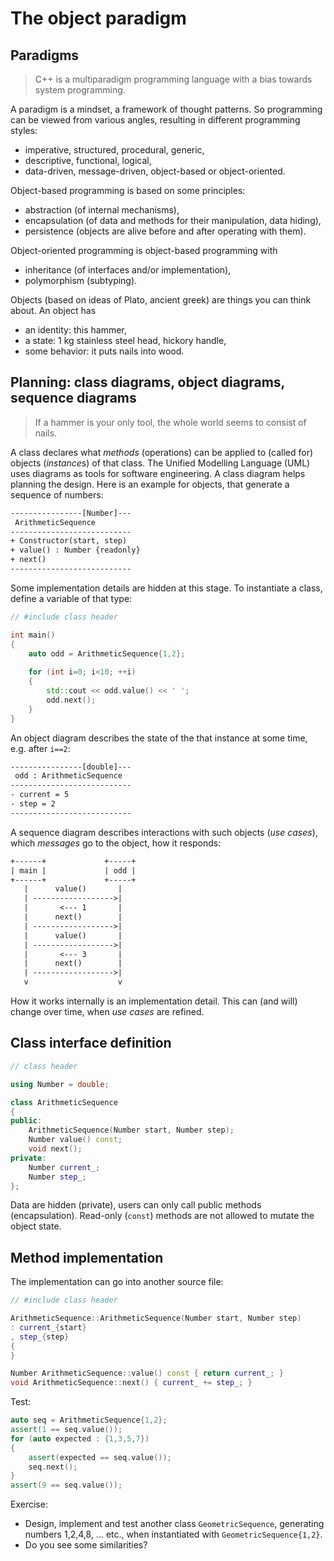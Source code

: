 # The object paradigm

## Paradigms

> C++ is a multiparadigm programming language with a bias towards system programming. 

A paradigm is a mindset, a framework of thought patterns. So programming can be viewed from various angles, resulting in different programming styles:

- imperative, structured, procedural, generic,
- descriptive, functional, logical,
- data-driven, message-driven, object-based or object-oriented.

Object-based programming is based on some principles:

- abstraction (of internal mechanisms),
- encapsulation (of data and methods for their manipulation, data hiding),
- persistence (objects are alive before and after operating with them).

Object-oriented programming is object-based programming with

- inheritance (of interfaces and/or implementation),
- polymorphism (subtyping).

Objects (based on ideas of Plato, ancient greek) are things you can think about. An object has 

- an identity: this hammer,
- a state: 1 kg stainless steel head, hickory handle,
- some behavior: it puts nails into wood.

## Planning: class diagrams, object diagrams, sequence diagrams

> If a hammer is your only tool, the whole world seems to consist of nails. 

A class declares what *methods* (operations) can be applied to (called for) objects (*instance*s) of that class. The Unified Modelling Language (UML) uses diagrams as tools for software engineering. A class diagram helps planning the design. Here is an example for objects, that generate a sequence of numbers:

```txt
----------------[Number]---
 ArithmeticSequence
---------------------------
+ Constructor(start, step)
+ value() : Number {readonly}
+ next()
---------------------------
```

Some implementation details are hidden at this stage. To instantiate a class, define a variable of that type:

```cpp
// #include class header

int main()
{
    auto odd = ArithmeticSequence{1,2};
    
    for (int i=0; i<10; ++i)
    {
        std::cout << odd.value() << ' ';
        odd.next();
    }
}
```

An object diagram describes the state of the that instance at some time, e.g. after `i==2`:

```txt
----------------[double]---
 odd : ArithmeticSequence
---------------------------
- current = 5
- step = 2
---------------------------
```

A sequence diagram describes interactions with such objects (*use cases*), which *messages* go to the object, how it responds:

```txt
+------+             +-----+
| main |             | odd |
+------+             +-----+
   |      value()       |
   | ------------------>|
   |       <--- 1       |
   |      next()        |
   | ------------------>|
   |      value()       |
   | ------------------>|
   |       <--- 3       |
   |      next()        |
   | ------------------>|
   v                    v
```

How it works internally is an implementation detail. This can (and will) change over time, when *use cases* are refined.

## Class interface definition

```cpp
// class header

using Number = double;

class ArithmeticSequence
{
public:
    ArithmeticSequence(Number start, Number step);
    Number value() const;
    void next();
private:    
    Number current_;
    Number step_;
};
```

Data are hidden (private), users can only call public methods (encapsulation). Read-only (`const`) methods are not allowed to mutate the object state.

## Method implementation

The implementation can go into another source file:

````cpp
// #include class header

ArithmeticSequence::ArithmeticSequence(Number start, Number step)
: current_{start}
, step_{step}
{
}

Number ArithmeticSequence::value() const { return current_; }
void ArithmeticSequence::next() { current_ += step_; }
````

Test:

```cpp
auto seq = ArithmeticSequence{1,2};
assert(1 == seq.value());
for (auto expected : {1,3,5,7})
{
    assert(expected == seq.value());
    seq.next();    
}
assert(9 == seq.value());
```

Exercise:

+ Design, implement and test another class `GeometricSequence`, generating numbers 1,2,4,8, ... etc., when instantiated with `GeometricSequence{1,2}`.
+ Do you see some similarities?

